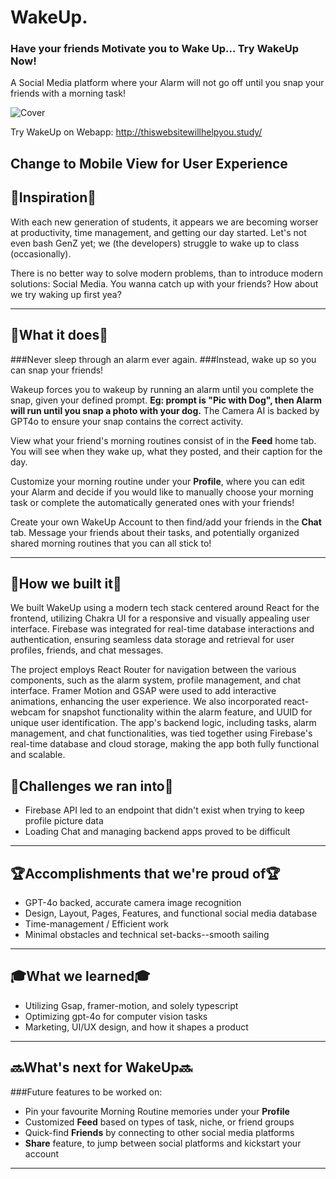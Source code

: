 # WakeUp.

### Have your friends Motivate you to Wake Up... Try WakeUp Now!

A Social Media platform where your Alarm will not go off until you snap your friends with a morning task!

![Cover](https://i.imgur.com/3o3NqG5.png)

Try WakeUp on Webapp:
http://thiswebsitewillhelpyou.study/

Change to Mobile View for User Experience
-----------------------------------------------------------------------------------------------------------------
## 💭Inspiration💭

With each new generation of students, it appears we are becoming worser at productivity, time management, and getting our day started. Let's not even bash GenZ yet; we (the developers) struggle to wake up to class (occasionally).

There is no better way to solve modern problems, than to introduce modern solutions: Social Media.
You wanna catch up with your friends? How about we try waking up first yea?

-----------------------------------------------------------------------------------------------------------------
## 🤔What it does🤔

###Never sleep through an alarm ever again. 
###Instead, wake up so you can snap your friends!

Wakeup forces you to wakeup by running an alarm until you complete the snap, given your defined prompt. **Eg: prompt is "Pic with Dog", then Alarm will run until you snap a photo with your dog.**
The Camera AI is backed by GPT4o to ensure your snap contains the correct activity. 

View what your friend's morning routines consist of in the **Feed** home tab. You will see when they wake up, what they posted, and their caption for the day.

Customize your morning routine under your **Profile**, where you can edit your Alarm and decide if you would like to manually choose your morning task or complete the automatically generated ones with your friends!

Create your own WakeUp Account to then find/add your friends in the **Chat** tab. Message your friends about their tasks, and potentially organized shared morning routines that you can all stick to!

-----------------------------------------------------------------------------------------------------------------

## 🔨How we built it🔨
We built WakeUp using a modern tech stack centered around React for the frontend, utilizing Chakra UI for a responsive and visually appealing user interface. Firebase was integrated for real-time database interactions and authentication, ensuring seamless data storage and retrieval for user profiles, friends, and chat messages. 

The project employs React Router for navigation between the various components, such as the alarm system, profile management, and chat interface. Framer Motion and GSAP were used to add interactive animations, enhancing the user experience. We also incorporated react-webcam for snapshot functionality within the alarm feature, and UUID for unique user identification. The app's backend logic, including tasks, alarm management, and chat functionalities, was tied together using Firebase's real-time database and cloud storage, making the app both fully functional and scalable.

## 💪Challenges we ran into💪

- Firebase API led to an endpoint that didn't exist when trying to keep profile picture data
- Loading Chat and managing backend apps proved to be difficult

-----------------------------------------------------------------------------------------------------------------
## 🏆Accomplishments that we're proud of🏆

- GPT-4o backed, accurate camera image recognition
- Design, Layout, Pages, Features, and functional social media database
- Time-management / Efficient work
- Minimal obstacles and technical set-backs--smooth sailing


-----------------------------------------------------------------------------------------------------------------
## 🎓What we learned🎓
- Utilizing Gsap, framer-motion, and solely typescript
- Optimizing gpt-4o for computer vision tasks
- Marketing, UI/UX design, and how it shapes a product

-----------------------------------------------------------------------------------------------------------------
## 🔜What's next for WakeUp🔜

###Future features to be worked on:
- Pin your favourite Morning Routine memories under your **Profile**
- Customized **Feed** based on types of task, niche, or friend groups
- Quick-find **Friends** by connecting to other social media platforms
- **Share** feature, to jump between social platforms and kickstart your account

-----------------------------------------------------------------------------------------------------------------
